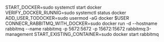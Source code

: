 START_DOCKER=sudo systemctl start docker
VERIFY_DOCKER_RUNNIG=sudo systemctl status docker
ADD_USER_TODOCKER=sudo usermod -aG docker $USER
CONNECR_RABBITMQ_WITH_DOCKER=sudo docker run -d --hostname rabbitmq --name rabbitmq -p 5672:5672 -p 15672:15672 rabbitmq:3-management
START_EXISTING_CONTAINER=sudo docker start rabbitmq

